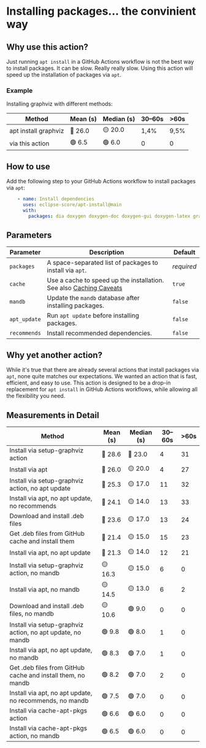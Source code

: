 # Installing packages... the convinient way

## Why use this action?

Just running `apt install` in a GitHub Actions workflow is not the best way to
install packages. It can be slow. Really really slow. Using this action will
speed up the installation of packages via `apt`.

### Example

Installing graphviz with different methods:


| Method | Mean (s) | Median (s) | 30–60s | >60s |
|--------|----------|------------|--------|------|
| apt install graphviz | 🔴 26.0 | 🟡 20.0 | 1,4% | 9,5% |
| via this action | 🟢 6.5 | 🟢 6.0 | 0 | 0 |


## How to use

Add the following step to your GitHub Actions workflow to install packages via `apt`:

```yaml
    - name: Install dependencies
      uses: eclipse-score/apt-install@main
      with:
        packages: dia doxygen doxygen-doc doxygen-gui doxygen-latex graphviz mscgen
```

## Parameters

| Parameter | Description | Default |
|-----------|-------------|---------|
| `packages` | A space-separated list of packages to install via `apt`. | *required* |
| `cache` | Use a cache to speed up the installation. See also [Caching Caveats](https://github.com/awalsh128/cache-apt-pkgs-action#caveats) | `true` |
| `mandb` | Update the `mandb` database after installing packages. | `false` |
| `apt_update` | Run `apt update` before installing packages. | `false` |
| `recommends` | Install recommended dependencies. | `false` |

## Why yet another action?

While it's true that there are already several actions that install packages via `apt`, none quite matches our expectations.
We wanted an action that is fast, efficient, and easy to use. This action is designed to be a drop-in replacement for `apt install` in GitHub Actions workflows, while allowing all the flexibility you need.

## Measurements in Detail

| Method | Mean (s) | Median (s) | 30–60s | >60s |
|--------|----------|------------|--------|------|
| Install via setup-graphviz action | 🔴 28.6 | 🔴 23.0 | 4 | 31 |
| Install via apt | 🔴 26.0 | 🟡 20.0 | 4 | 27 |
| Install via setup-graphviz action, no apt update | 🔴 25.3 | 🟡 17.0 | 11 | 32 |
| Install via apt, no apt update, no recommends | 🔴 24.1 | 🟡 14.0 | 13 | 33 |
| Download and install .deb files | 🔴 23.6 | 🟡 17.0 | 13 | 24 |
| Get .deb files from GitHub cache and install them | 🔴 21.4 | 🟡 15.0 | 15 | 23 |
| Install via apt, no apt update | 🔴 21.3 | 🟡 14.0 | 12 | 21 |
| Install via setup-graphviz action, no mandb | 🟡 16.3 | 🟡 15.0 | 6 | 0 |
| Install via apt, no mandb | 🟡 14.5 | 🟡 13.0 | 6 | 2 |
| Download and install .deb files, no mandb | 🟡 10.6 | 🟢 9.0 | 0 | 0 |
| Install via setup-graphviz action, no apt update, no mandb | 🟢 9.8 | 🟢 8.0 | 1 | 0 |
| Install via apt, no apt update, no mandb | 🟢 8.3 | 🟢 7.0 | 1 | 0 |
| Get .deb files from GitHub cache and install them, no mandb | 🟢 8.2 | 🟢 7.0 | 2 | 0 |
| Install via apt, no apt update, no recommends, no mandb | 🟢 7.5 | 🟢 7.0 | 0 | 0 |
| Install via cache-apt-pkgs action | 🟢 6.6 | 🟢 6.0 | 0 | 0 |
| Install via cache-apt-pkgs action, no mandb | 🟢 6.5 | 🟢 6.0 | 0 | 0 |
